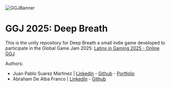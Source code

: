 ![GGJBanner](https://media.pocketgamer.biz/images/130146/std/logo-global-game-jam-2025-500x500_320.png)

<h1>GGJ 2025: Deep Breath</h1>

This is the unity repository for Deep Breath a small indie game developed to participate in the Global Game Jam 2025: [Latinx in Gaming 2025 - Online GGJ](https://globalgamejam.org/jam-sites/2025/latinx-gaming-2025-online-ggj)

Authors: 
- Juan Pablo Suarez Martinez | [LinkedIn](https://www.linkedin.com/in/juan-pablo-suarez-lvluxdsgn/) - [Github](https://github.com/winceh7) - [Portfolio](https://jpablosuar.wixsite.com/portfolio)
- Abraham De Alba Franco | [LinkedIn](https://www.linkedin.com/in/abrahamdaf/) - [Github](https://github.com/abrahamdaf)
